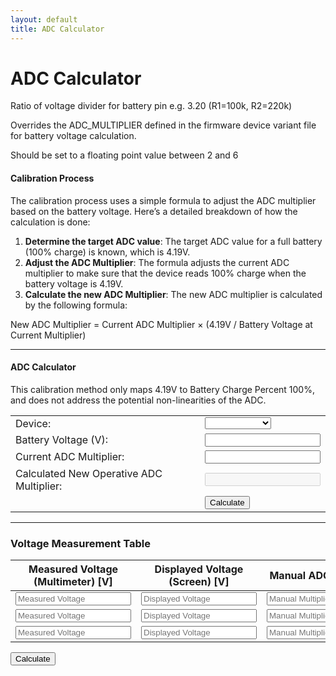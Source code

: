 ```yaml
---
layout: default
title: ADC Calculator
---
```


# ADC Calculator

Ratio of voltage divider for battery pin e.g. 3.20 (R1=100k, R2=220k)

Overrides the ADC_MULTIPLIER defined in the firmware device variant file for battery voltage calculation.

Should be set to a floating point value between 2 and 6

#### Calibration Process

The calibration process uses a simple formula to adjust the ADC multiplier based on the battery voltage. Here’s a detailed breakdown of how the calculation is done:

1. **Determine the target ADC value**: The target ADC value for a full battery (100% charge) is known, which is 4.19V.
2. **Adjust the ADC Multiplier**: The formula adjusts the current ADC multiplier to make sure that the device reads 100% charge when the battery voltage is 4.19V.
3. **Calculate the new ADC Multiplier**: The new ADC multiplier is calculated by the following formula:

New ADC Multiplier = Current ADC Multiplier × (4.19V / Battery Voltage at Current Multiplier)

---

#### ADC Calculator

<div>
  <Admonition type="info">
    <p>This calibration method only maps 4.19V to Battery Charge Percent 100%, and does not address the potential non-linearities of the ADC.</p>
  </Admonition>
  <table>
    <tr>
      <td>Device:</td>
      <td>
        <select id="deviceSelect" onchange="updateAdcMultiplier()">
          <option value="" data-multiplier="Choose"></option>          
          <option value="chatter2" data-multiplier="5.0">chatter2</option>
          <option value="diy" data-multiplier="1.85">diy</option>
          <option value="esp32-s3-pico" data-multiplier="3.1">esp32-s3-pico</option>
          <option value="heltec_v1" data-multiplier="3.2">heltec_v1</option>
          <option value="heltec_v2" data-multiplier="3.2">heltec_v2</option>
          <option value="heltec_v3" data-multiplier="5.1205">heltec_v3</option>
          <option value="rak4631" data-multiplier="1.73">rak4631</option>
        </select>
      </td>
    </tr>
    <tr>
      <td>Battery Voltage (V):</td>
      <td><input type="text" id="batteryVoltage" value="" /></td>
    </tr>
    <tr>
      <td>Current ADC Multiplier:</td>
      <td><input type="text" id="operativeAdcMultiplier" value="" /></td>
    </tr>
    <tr>
      <td>Calculated New Operative ADC Multiplier:</td>
      <td><input type="text" id="newOperativeAdcMultiplier" value="" disabled="disabled" /></td>
    </tr>
    <tr>
      <td></td>
      <td>
        <button class="button button--outline button--lg cta--button" onclick="calculateNewMultiplier()">Calculate</button>
      </td>
    </tr>
  </table>
</div>

---

### Voltage Measurement Table

<div>
  <table id="measurementTable">
    <thead>
      <tr>
        <th>Measured Voltage (Multimeter) [V]</th>
        <th>Displayed Voltage (Screen) [V]</th>
        <th>Manual ADC Multiplier</th>
        <th>Adjusted ADC Multiplier</th>
      </tr>
    </thead>
    <tbody>
      <!-- Example rows -->
      <tr>
        <td><input type="text" class="measuredVoltage" placeholder="Measured Voltage"></td>
        <td><input type="text" class="displayedVoltage" placeholder="Displayed Voltage"></td>
        <td><input type="text" class="manualMultiplier" placeholder="Manual Multiplier"></td>
        <td><input type="text" class="adjustedMultiplier" placeholder="Adjusted Multiplier" disabled></td>
      </tr>
      <tr>
        <td><input type="text" class="measuredVoltage" placeholder="Measured Voltage"></td>
        <td><input type="text" class="displayedVoltage" placeholder="Displayed Voltage"></td>
        <td><input type="text" class="manualMultiplier" placeholder="Manual Multiplier"></td>
        <td><input type="text" class="adjustedMultiplier" placeholder="Adjusted Multiplier" disabled></td>
      </tr>
      <tr>
        <td><input type="text" class="measuredVoltage" placeholder="Measured Voltage"></td>
        <td><input type="text" class="displayedVoltage" placeholder="Displayed Voltage"></td>
        <td><input type="text" class="manualMultiplier" placeholder="Manual Multiplier"></td>
        <td><input type="text" class="adjustedMultiplier" placeholder="Adjusted Multiplier" disabled></td>
      </tr>
    </tbody>
  </table>
  <button class="button button--outline button--lg cta--button" onclick="calculateTableMultipliers()">Calculate</button>
</div>

<script>
  // Updates the ADC Multiplier based on the selected device
  function updateAdcMultiplier() {
    var select = document.getElementById('deviceSelect');
    var multiplier = select.options[select.selectedIndex].getAttribute('data-multiplier');
    document.getElementById('operativeAdcMultiplier').value = multiplier;
  }

  // Calculates the new ADC Multiplier for the ADC Calculator
  function calculateNewMultiplier() {
    var batteryVoltage = parseFloat(document.getElementById('batteryVoltage').value);
    var currentAdcMultiplier = parseFloat(document.getElementById('operativeAdcMultiplier').value);

    if (isNaN(batteryVoltage) || batteryVoltage <= 0 || isNaN(currentAdcMultiplier)) {
      alert("Please enter valid numbers.");
      return;
    }

    var targetVoltage = 4.19;
    var newAdcMultiplier = currentAdcMultiplier * (targetVoltage / batteryVoltage);

    document.getElementById('newOperativeAdcMultiplier').value = newAdcMultiplier.toFixed(3);
  }

  // Calculates Adjusted ADC Multipliers for the Voltage Measurement Table
  function calculateTableMultipliers() {
    var rows = document.querySelectorAll('#measurementTable tbody tr');

    rows.forEach(row => {
      var measuredVoltage = parseFloat(row.querySelector('.measuredVoltage').value);
      var displayedVoltage = parseFloat(row.querySelector('.displayedVoltage').value);
      var manualMultiplier = parseFloat(row.querySelector('.manualMultiplier').value);

      if (isNaN(measuredVoltage) || measuredVoltage <= 0 || isNaN(displayedVoltage) || displayedVoltage <= 0 || isNaN(manualMultiplier) || manualMultiplier <= 0) {
        row.querySelector('.adjustedMultiplier').value = '';
        return;
      }

      var adjustedMultiplier = manualMultiplier * (measuredVoltage / displayedVoltage);
      row.querySelector('.adjustedMultiplier').value = adjustedMultiplier.toFixed(3);
    });
  }
</script>
